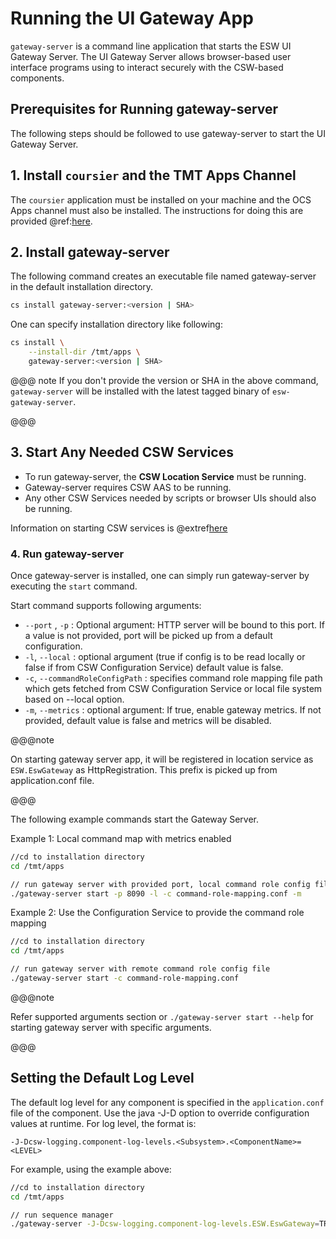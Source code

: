 # Running the UI Gateway App

`gateway-server` is a command line application that starts the ESW UI Gateway Server. The UI Gateway Server
allows browser-based user interface programs using to interact securely with the CSW-based components.

## Prerequisites for Running gateway-server

The following steps should be followed to use gateway-server to start the UI Gateway Server.

## 1. Install `coursier` and the TMT Apps Channel

The `coursier` application must be installed on your machine and the OCS Apps channel must also be installed.
The instructions for doing this are provided @ref:[here](../technical/apps/getting-apps.md).

## 2. Install gateway-server

The following command creates an executable file named gateway-server in the default installation directory.

```bash
cs install gateway-server:<version | SHA>
```

One can specify installation directory like following:

```bash
cs install \
    --install-dir /tmt/apps \
    gateway-server:<version | SHA>
```

@@@ note
If you don't provide the version or SHA in the above command, `gateway-server` will be installed with the latest tagged binary of `esw-gateway-server`.

@@@

## 3. Start Any Needed CSW Services

* To run gateway-server, the **CSW Location Service** must be running.
* Gateway-server requires CSW AAS to be running.
* Any other CSW Services needed by scripts or browser UIs should also be running.

Information on starting CSW services is @extref[here](csw:commons/apps)

### 4. Run gateway-server

Once gateway-server is installed, one can simply run gateway-server by executing the `start` command.

Start command supports following arguments:

 * `--port` , `-p` : Optional argument: HTTP server will be bound to this port. If a value is not provided, port will be picked up from a default configuration.
 * `-l`, `--local` : optional argument (true if config is to be read locally or false if from CSW Configuration Service) default value is false.
 * `-c`, `--commandRoleConfigPath` : specifies command role mapping file path which gets fetched from CSW Configuration Service or local file system based on --local option.
 * `-m`, `--metrics` : optional argument: If true, enable gateway metrics. If not provided, default value is false and metrics will be disabled.

@@@note

On starting gateway server app, it will be registered in location service as `ESW.EswGateway` as HttpRegistration. This prefix is picked up
from application.conf file.

@@@

The following example commands start the Gateway Server.

Example 1: Local command map with metrics enabled
```bash
//cd to installation directory
cd /tmt/apps

// run gateway server with provided port, local command role config file and with metrics enabled
./gateway-server start -p 8090 -l -c command-role-mapping.conf -m
```

Example 2: Use the Configuration Service to provide the command role mapping
```bash
//cd to installation directory
cd /tmt/apps

// run gateway server with remote command role config file
./gateway-server start -c command-role-mapping.conf
```

@@@note

Refer supported arguments section or `./gateway-server start --help` for starting gateway server with specific arguments.

@@@

## Setting the Default Log Level

The default log level for any component is specified in the `application.conf` file of the component.
Use the java -J-D option to override configuration values at runtime.  For log level, the format is:

```
-J-Dcsw-logging.component-log-levels.<Subsystem>.<ComponentName>=<LEVEL>
```

For example, using the example above:

```bash
//cd to installation directory
cd /tmt/apps

// run sequence manager
./gateway-server -J-Dcsw-logging.component-log-levels.ESW.EswGateway=TRACE start -p 8090 -l -c command-role-mapping.conf
```

